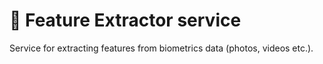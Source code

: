 # :facepalm: Feature Extractor service

Service for extracting features from biometrics data (photos, videos etc.).
